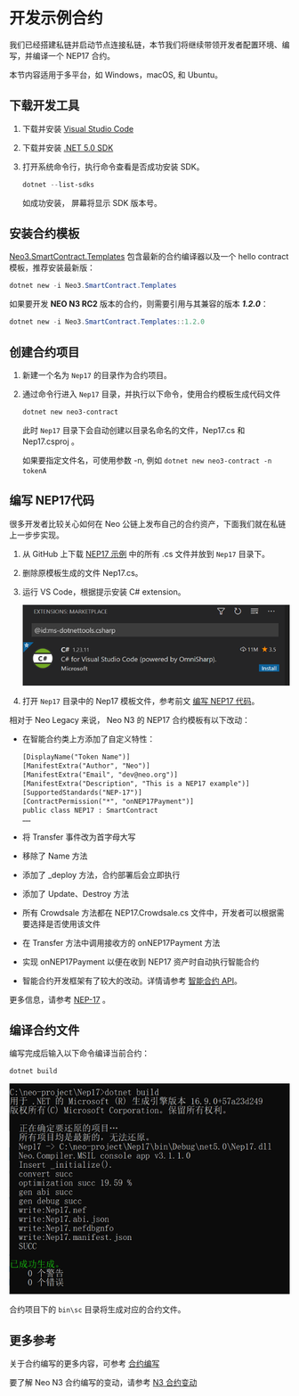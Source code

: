 # 开发示例合约

我们已经搭建私链并启动节点连接私链，本节我们将继续带领开发者配置环境、编写，并编译一个 NEP17 合约。

本节内容适用于多平台，如 Windows，macOS, 和 Ubuntu。

## 下载开发工具

1. 下载并安装 [Visual Studio Code](https://code.visualstudio.com/Download)

2. 下载并安装 [.NET 5.0 SDK](https://dotnet.microsoft.com/download)

3. 打开系统命令行，执行命令查看是否成功安装 SDK。

   ```powershell
   dotnet --list-sdks
   ```

   如成功安装， 屏幕将显示 SDK 版本号。

## 安装合约模板

[Neo3.SmartContract.Templates](https://www.nuget.org/packages/Neo3.SmartContract.Templates/) 包含最新的合约编译器以及一个 hello contract 模板，推荐安装最新版：

```powershell
dotnet new -i Neo3.SmartContract.Templates
```

如果要开发 **NEO N3 RC2** 版本的合约，则需要引用与其兼容的版本 ***1.2.0***：

```powershell
dotnet new -i Neo3.SmartContract.Templates::1.2.0
```

## 创建合约项目

1. 新建一个名为 `Nep17` 的目录作为合约项目。

2. 通过命令行进入 `Nep17` 目录，并执行以下命令，使用合约模板生成代码文件

   ```powershell
   dotnet new neo3-contract
   ```
   
   此时 `Nep17` 目录下会自动创建以目录名命名的文件，Nep17.cs 和 Nep17.csproj 。
   
   如果要指定文件名，可使用参数 -n, 例如 `dotnet new neo3-contract -n tokenA`

## 编写 NEP17代码

很多开发者比较关心如何在 Neo 公链上发布自己的合约资产，下面我们就在私链上一步步实现。

1. 从 GitHub 上下载 [NEP17 示例](https://github.com/neo-project/examples/tree/master/csharp/NEP17) 中的所有 .cs 文件并放到  `Nep17` 目录下。

2. 删除原模板生成的文件 Nep17.cs。

3. 运行 VS Code，根据提示安装 C# extension。

   ![](assets\extension.png)

4. 打开 `Nep17` 目录中的 Nep17 模板文件，参考前文 [编写 NEP17 代码](#编写-nep17-代码)。

相对于 Neo Legacy 来说， Neo N3 的 NEP17 合约模板有以下改动：

- 在智能合约类上方添加了自定义特性：

  ```
  [DisplayName("Token Name")] 
  [ManifestExtra("Author", "Neo")] 
  [ManifestExtra("Email", "dev@neo.org")] 
  [ManifestExtra("Description", "This is a NEP17 example")] 
  [SupportedStandards("NEP-17")] 
  [ContractPermission("*", "onNEP17Payment")] 
  public class NEP17 : SmartContract 
  …… 
  ```

- 将 Transfer 事件改为首字母大写

- 移除了 Name 方法

- 添加了 _deploy 方法，合约部署后会立即执行

- 添加了 Update、Destroy 方法

- 所有 Crowdsale 方法都在 NEP17.Crowdsale.cs 文件中，开发者可以根据需要选择是否使用该文件

- 在 Transfer 方法中调用接收方的 onNEP17Payment 方法

- 实现 onNEP17Payment 以便在收到 NEP17 资产时自动执行智能合约

- 智能合约开发框架有了较大的改动。详情请参考 [智能合约 API](https://docs.neo.org/docs/zh-cn/reference/scapi/interop.html)。

更多信息，请参考 [NEP-17](https://docs.neo.org/docs/zh-cn/develop/write/nep17.html) 。

## 编译合约文件

编写完成后输入以下命令编译当前合约：

```powershell
dotnet build
```

![](assets\build.png)

合约项目下的 `bin\sc` 目录将生成对应的合约文件。

## 更多参考

关于合约编写的更多内容，可参考 [合约编写](../develop/write/basics.md)

要了解 Neo N3 合约编写的变动，请参考 [N3 合约变动](../develop/write/difference.md)


